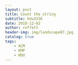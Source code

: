 ```yaml
---
layout: post
title: Count the string
subtitle: hdu3336
date: 2018-12-02
author: roffett
header-img: img/landscape07.jpg
catalog: true
tags:
    - ACM
    - KMP
    - HDU
---
```



<!DOCTYPE html>
<html>
<head>
    <meta charset="UTF-8">
    <title>Awesome-pyecharts</title>
            <script type="text/javascript" src="https://assets.pyecharts.org/assets/echarts.min.js"></script>

</head>
<body>
    <div id="d5042016707845ceb37342668e1e61ac" class="chart-container" style="width:1600px; height:800px;"></div>
    <script>
        var chart_d5042016707845ceb37342668e1e61ac = echarts.init(
            document.getElementById('d5042016707845ceb37342668e1e61ac'), 'white', {renderer: 'canvas'});
        var option_d5042016707845ceb37342668e1e61ac = {
    "backgroundColor": "#2c343c",
    "animation": true,
    "animationThreshold": 2000,
    "animationDuration": 1000,
    "animationEasing": "cubicOut",
    "animationDelay": 0,
    "animationDurationUpdate": 300,
    "animationEasingUpdate": "cubicOut",
    "animationDelayUpdate": 0,
    "color": [
        "#c23531",
        "#2f4554",
        "#61a0a8",
        "#d48265",
        "#749f83",
        "#ca8622",
        "#bda29a",
        "#6e7074",
        "#546570",
        "#c4ccd3",
        "#f05b72",
        "#ef5b9c",
        "#f47920",
        "#905a3d",
        "#fab27b",
        "#2a5caa",
        "#444693",
        "#726930",
        "#b2d235",
        "#6d8346",
        "#ac6767",
        "#1d953f",
        "#6950a1",
        "#918597"
    ],
    "series": [
        {
            "type": "pie",
            "name": "\u8bbf\u95ee\u6765\u6e90",
            "clockwise": true,
            "data": [
                {
                    "name": "Okex",
                    "value": 13206.89
                },
                {
                    "name": "Huobi-account3",
                    "value": 24902.48
                },
                {
                    "name": "Huobi-account1",
                    "value": 25922.86
                },
                {
                    "name": "Huobi-account2",
                    "value": 26442.8
                },
                {
                    "name": "Binance",
                    "value": 35303.86
                }
            ],
            "radius": "55%",
            "center": [
                "50%",
                "50%"
            ],
            "roseType": "radius",
            "label": {
                "show": true,
                "position": "top",
                "color": "rgba(255, 255, 255, 0.3)",
                "margin": 8
            },
            "tooltip": {
                "show": true,
                "trigger": "item",
                "triggerOn": "mousemove|click",
                "axisPointer": {
                    "type": "line"
                },
                "formatter": "{a} <br/>{b}: {c} ({d}%)",
                "textStyle": {
                    "fontSize": 14
                },
                "borderWidth": 0
            },
            "rippleEffect": {
                "show": true,
                "brushType": "stroke",
                "scale": 2.5,
                "period": 4
            }
        }
    ],
    "legend": [
        {
            "data": [
                "Okex",
                "Huobi-account3",
                "Huobi-account1",
                "Huobi-account2",
                "Binance"
            ],
            "selected": {},
            "show": false,
            "padding": 5,
            "itemGap": 10,
            "itemWidth": 25,
            "itemHeight": 14
        }
    ],
    "tooltip": {
        "show": true,
        "trigger": "item",
        "triggerOn": "mousemove|click",
        "axisPointer": {
            "type": "line"
        },
        "textStyle": {
            "fontSize": 14
        },
        "borderWidth": 0
    },
    "title": [
        {
            "text": "Customized Pie",
            "left": "center",
            "top": "20",
            "padding": 5,
            "itemGap": 10,
            "textStyle": {
                "color": "#fff"
            }
        }
    ]
};
        chart_d5042016707845ceb37342668e1e61ac.setOption(option_d5042016707845ceb37342668e1e61ac);
    </script>
</body>
</html>
